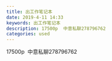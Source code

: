 ```yaml
---
title: 出工作笔记本
date: 2019-4-11 14:33
keywords: 出工作笔记本
description: 17500p  中意私聊278796762
categories: used
---
```

<td class="t_f" id="postmessage_3461831">

17500p  中意私聊278796762<br/>
<img alt="" border="0" class="zoom" data-cf-modified-0e68b3d1e36b90fe182abb79-="" file="http://www.flw.ph/data/appbyme/upload/image/201904/11/CHZ0MX3jbCdA.jpg" id="aimg_dwQgQ" lazyloadthumb="1" onclick="" onmouseover="" src="http://www.flw.ph/data/appbyme/upload/image/201904/11/CHZ0MX3jbCdA.jpg"/><br/>
<img alt="" border="0" class="zoom" data-cf-modified-0e68b3d1e36b90fe182abb79-="" file="http://www.flw.ph/data/appbyme/upload/image/201904/11/SaihE6qVRVOu.jpg" id="aimg_YThSR" lazyloadthumb="1" onclick="" onmouseover="" src="http://www.flw.ph/data/appbyme/upload/image/201904/11/SaihE6qVRVOu.jpg"/><br/>
<img alt="" border="0" class="zoom" data-cf-modified-0e68b3d1e36b90fe182abb79-="" file="http://www.flw.ph/data/appbyme/upload/image/201904/11/lwj72qeczH17.jpg" id="aimg_KgqPG" lazyloadthumb="1" onclick="" onmouseover="" src="http://www.flw.ph/data/appbyme/upload/image/201904/11/lwj72qeczH17.jpg"/><br/>
<img alt="" border="0" class="zoom" data-cf-modified-0e68b3d1e36b90fe182abb79-="" file="http://www.flw.ph/data/appbyme/upload/image/201904/11/tNzyFN8EQlCg.jpg" id="aimg_AP203" lazyloadthumb="1" onclick="" onmouseover="" src="http://www.flw.ph/data/appbyme/upload/image/201904/11/tNzyFN8EQlCg.jpg"/><br/>
</td>
